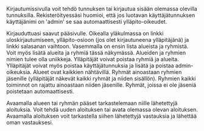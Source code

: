 Kirjautumissivulla voit tehdö tunnuksen tai kirjautua sisään olemassa olevilla tunnuksilla.
Rekisteröityessäsi huomioi, että jos luotavan käyttäjätunnuksen käyttäjänimi on 'admin' se saa automaattisesti ylläpito-oikeudet.

Kirjauduttuasi saavut pääsivulle. Oikealla yläkulmassa on linkki uloskirjautumiseen, ylläpito-osioon (jos olet kirjautuneena ylläpitäjänä) ja linkki salasanan vaihtoon. 
Vasemmalla on ensin lista alueista ja ryhmistä. Voit myös lisätä alueita ja ryhmiä tässä näkymässä. Alueiden ja ryhmien nimien tulee olla uniikkeja. Ylläpitäjät voivat poistaa ryhmiä ja alueita. Ylläpitäjät voivat myös poistaa käyttäjätunnuksia ja lisätä ja poistaa admin-oikeuksia.
Alueet ovat kaikkien nähtävillä. Ryhmät ainoastaan ryhmien jäsenille (ylläpitäjät näkevät kaikki ryhmät ja niiden sisällön). Ryhmien kaikki toiminnot on rajattu ainoastaan niiden jäsenille. Ryhmät, joissa ei ole jäseniä poistetaan automaattisesti.

Avaamalla alueen tai ryhmän pääset tarkastelemaan niille lähetettyjä aloituksia. Voit tehdä uuden aloituksen tai avata olemassa olevan aloituksen. Avaamalla aloituksen voit tarkastella siihen lähetettyjä vastauksia ja lähettää oman vastauksesi. 
